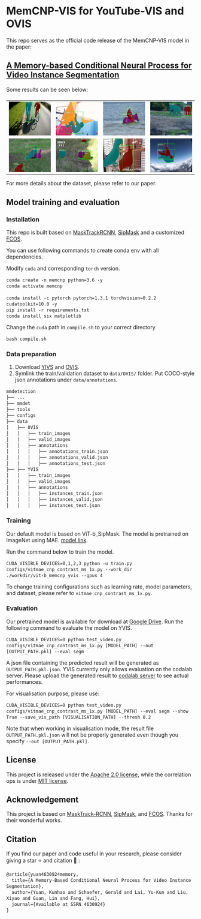 # MemCNP-VIS for YouTube-VIS and OVIS

This repo serves as the official code release of the MemCNP-VIS model in the paper:

## [A Memory-based Conditional Neural Process for Video Instance Segmentation](https://papers.ssrn.com/sol3/papers.cfm?abstract_id=4630924)


Some results can be seen below:

<table style="display:flex;justify-content:center;border:0" rules=none frame=void >
<tr>
<td><img src="visualisations/vis_0.gif" width="160" height="90" />
</td>
<td><img src="visualisations/vis_1.gif" width="160" height="90">
</td>
<td><img src="visualisations/vis_2.gif" width="160" height="90">
</td>
<td><img src="visualisations/vis_3.gif"  width="160" height="90">
</td>

<tr>
<td><img src="visualisations/vis_4.gif" width="160" height="90" />
</td>
<td><img src="visualisations/vis_5.gif" width="160" height="90">
</td>
<td><img src="visualisations/vis_6.gif" width="160" height="90">
</td>
<td><img src="visualisations/vis_7.gif" width="160" height="90">
</td>
</tr>
<tr>

</tr>
</table>

For more details about the dataset, please refer to our paper.

## Model training and evaluation

### Installation

This repo is built based on [MaskTrackRCNN](https://github.com/youtubevos/MaskTrackRCNN), [SipMask](https://github.com/JialeCao001/SipMask) and a customized [FCOS](https://github.com/tianzhi0549/FCOS).

You can use following commands to create conda env with all dependencies. 

Modify ``cuda`` and corresponding ``torch`` version.
```
conda create -n memcnp python=3.6 -y
conda activate memcnp

conda install -c pytorch pytorch=1.3.1 torchvision=0.2.2 cudatoolkit=10.0 -y
pip install -r requirements.txt
conda install six matplotlib
```

Change the ``cuda`` path in ``compile.sh`` to your correct directory
```
bash compile.sh
```

### Data preparation
1. Download [YIVS](https://youtube-vos.org/dataset/vis/) and [OVIS](http://songbai.site/ovis/).
2. Symlink the train/validation dataset to `data/OVIS/` folder. Put COCO-style json annotations under `data/annotations`.

```
mmdetection
├── ...
├── mmdet
├── tools
├── configs
├── data
│   ├── OVIS
│   │   ├── train_images
│   │   ├── valid_images
│   │   ├── annotations
│   │   │   ├── annotations_train.json
│   │   │   ├── annotations_valid.json
│   │   │   ├── annotations_test.json
├── ├── YVIS
│   │   ├── train_images
│   │   ├── valid_images
│   │   ├── annotations
│   │   │   ├── instances_train.json
│   │   │   ├── instances_valid.json
│   │   │   ├── instances_test.json
```

### Training
Our default model is based on ViT-b_SipMask. The model is pretrained on ImageNet using MAE. [model link](https://dl.fbaipublicfiles.com/mae/pretrain/mae_pretrain_vit_base.pth).

Run the command below to train the model.
```
CUDA_VISIBLE_DEVICES=0,1,2,3 python -u train.py configs/vitmae_cnp_contrast_ms_1x.py --work_dir 
./workdir/vit-b_memcnp_yvis --gpus 4
```
To change training configurations such as learning rate, model parameters, and dataset, please refer to `vitmae_cnp_contrast_ms_1x.py`.

### Evaluation
Our pretrained model is available for download at [Google Drive](https://drive.google.com/file/d/1MOV12JM1IXW16AU6_2UyvaxcyCxJlJkv/view?usp=sharing).
Run the following command to evaluate the model on YVIS.
```
CUDA_VISIBLE_DEVICES=0 python test_video.py configs/vitmae_cnp_contrast_ms_1x.py [MODEL_PATH] --out [OUTPUT_PATH.pkl] --eval segm
```

A json file containing the predicted result will be generated as `OUTPUT_PATH.pkl.json`. YVIS currently only allows evaluation on the codalab server. Please upload the generated result to [codalab server](https://codalab.lisn.upsaclay.fr/competitions/7680) to see actual performances.

For visualisation purpose, please use:
```
CUDA_VISIBLE_DEVICES=0 python test_video.py configs/vitmae_cnp_contrast_ms_1x.py [MODEL_PATH] --eval segm --show True --save_vis_path [VISUALISATION_PATH] --thresh 0.2
```
Note that when working in visualisation mode, the result file `OUTPUT_PATH.pkl.json` will not be properly generated even though you specify `--out [OUTPUT_PATH.pkl]`.

## License
This project is released under the [Apache 2.0 license](LICENSE), while the correlation ops is under [MIT license](mmdet/ops/correlation/LICENSE).

## Acknowledgement

This project is based on [MaskTrack-RCNN](https://github.com/youtubevos/MaskTrackRCNN), [SipMask](https://github.com/JialeCao001/SipMask), and [FCOS](https://github.com/tianzhi0549/FCOS). Thanks for their wonderful works.

## Citation
If you find our paper and code useful in your research, please consider giving a star ⭐ and citation 📝 :

```
@article{yuan4630924memory,
  title={A Memory-Based Conditional Neural Process for Video Instance Segmentation},
  author={Yuan, Kunhao and Schaefer, Gerald and Lai, Yu-Kun and Liu, Xiyao and Guan, Lin and Fang, Hui},
  journal={Available at SSRN 4630924}
}
```
